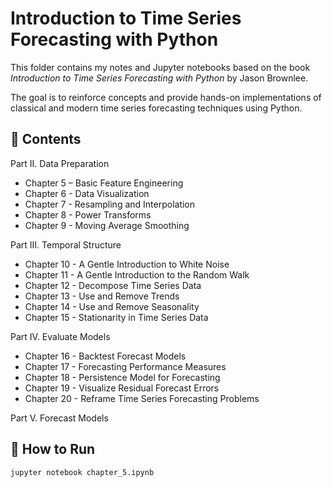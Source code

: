 # Introduction to Time Series Forecasting with Python

This folder contains my notes and Jupyter notebooks based on the book *Introduction to Time Series Forecasting with Python* by Jason Brownlee.

The goal is to reinforce concepts and provide hands-on implementations of classical and modern time series forecasting techniques using Python.

## 📖 Contents 
Part II. Data Preparation
- Chapter 5 – Basic Feature Engineering
- Chapter 6 - Data Visualization
- Chapter 7 - Resampling and Interpolation
- Chapter 8 - Power Transforms
- Chapter 9 - Moving Average Smoothing
  
Part III. Temporal Structure
- Chapter 10 - A Gentle Introduction to White Noise
- Chapter 11 - A Gentle Introduction to the Random Walk
- Chapter 12 - Decompose Time Series Data
- Chapter 13 - Use and Remove Trends
- Chapter 14 - Use and Remove Seasonality
- Chapter 15 - Stationarity in Time Series Data

Part IV. Evaluate Models
- Chapter 16 - Backtest Forecast Models
- Chapter 17 - Forecasting Performance Measures
- Chapter 18 - Persistence Model for Forecasting
- Chapter 19 - Visualize Residual Forecast Errors
- Chapter 20 - Reframe Time Series Forecasting Problems

Part V. Forecast Models



## 🚀 How to Run
```bash
jupyter notebook chapter_5.ipynb
